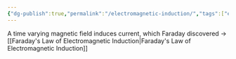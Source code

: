 ```yaml
---
{"dg-publish":true,"permalink":"/electromagnetic-induction/","tags":["elektromagnetiskfältteori"]}
---
```



A time varying magnetic field induces current, which Faraday discovered → [[Faraday's Law of Electromagnetic Induction\|Faraday's Law of Electromagnetic Induction]]